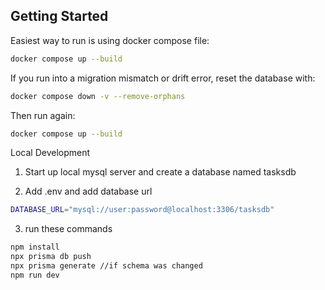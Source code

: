 ## Getting Started

Easiest way to run is using docker compose file:
```bash
docker compose up --build
```
If you run into a migration mismatch or drift error, reset the database with:

```bash
docker compose down -v --remove-orphans
```

Then run again:
```bash
docker compose up --build
```

Local Development
1. Start up local mysql server and create a database named tasksdb

2. Add .env and add database url 
```bash
DATABASE_URL="mysql://user:password@localhost:3306/tasksdb"
```
3. run these commands
```bash
npm install
npx prisma db push
npx prisma generate //if schema was changed
npm run dev
```
